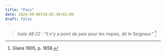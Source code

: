 ```yaml
---
title: "Paix"
date: 2024-09-06T20:02:56+02:00
draft: false
---
```



> *Isaïe 48:22* : "Il n'y a point de paix pour les impies, dit le Seigneur." [^1]

[^1]: Glaire 1905, p. 1656.
